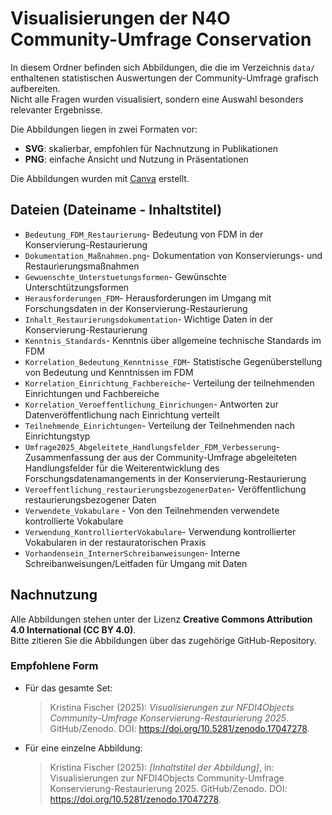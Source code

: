 # Visualisierungen der N4O Community-Umfrage Conservation

In diesem Ordner befinden sich Abbildungen, die die im Verzeichnis `data/` enthaltenen statistischen Auswertungen der Community-Umfrage grafisch aufbereiten.  
Nicht alle Fragen wurden visualisiert, sondern eine Auswahl besonders relevanter Ergebnisse.  

Die Abbildungen liegen in zwei Formaten vor:
- **SVG**: skalierbar, empfohlen für Nachnutzung in Publikationen  
- **PNG**: einfache Ansicht und Nutzung in Präsentationen  

Die Abbildungen wurden mit [Canva](https://www.canva.com/) erstellt.

## Dateien (Dateiname - Inhaltstitel)
- `Bedeutung_FDM_Restaurierung`- Bedeutung von FDM in der  Konservierung-Restaurierung
- `Dokumentation_Maßnahmen.png`- Dokumentation von Konservierungs- und Restaurierungsmaßnahmen
- `Gewuenschte_Unterstuetungsformen`- Gewünschte Unterschtützungsformen
- `Herausforderungen_FDM`- Herausforderungen im Umgang mit Forschungsdaten in der Konservierung-Restaurierung
- `Inhalt_Restaurierungsdokumentation`- Wichtige Daten in der Konservierung-Restaurierung
- `Kenntnis_Standards`- Kenntnis über allgemeine technische Standards im FDM
- `Korrelation_Bedeutung_Kenntnisse_FDM`- Statistische Gegenüberstellung von Bedeutung und Kenntnissen im FDM
- `Korrelation_Einrichtung_Fachbereiche`- Verteilung der teilnehmenden Einrichtungen und Fachbereiche
- `Korrelation_Veroeffentlichung_Einrichungen`- Antworten zur Datenveröffentlichung nach Einrichtung verteilt
- `Teilnehmende_Einrichtungen`- Verteilung der Teilnehmenden nach Einrichtungstyp
- `Umfrage2025_Abgeleitete_Handlungsfelder_FDM_Verbesserung`- Zusammenfassung der aus der Community-Umfrage abgeleiteten Handlungsfelder für die Weiterentwicklung des Forschungsdatenamangements in der Konservierung-Restaurierung
- `Veroeffentlichung_restaurierungsbezogenerDaten`- Veröffentlichung restaurierungsbezogener Daten
- `Verwendete_Vokabulare` - Von den Teilnehmenden verwendete kontrollierte Vokabulare
- `Verwendung_KontrollierterVokabulare`- Verwendung kontrollierter Vokabularen in der restauratorischen Praxis
- `Vorhandensein_InternerSchreibanweisungen`- Interne Schreibanweisungen/Leitfaden für Umgang mit Daten
## Nachnutzung
Alle Abbildungen stehen unter der Lizenz **Creative Commons Attribution 4.0 International (CC BY 4.0)**.  
Bitte zitieren Sie die Abbildungen über das zugehörige GitHub-Repository. 
### Empfohlene Form
- Für das gesamte Set:  
  > Kristina Fischer (2025): *Visualisierungen zur NFDI4Objects Community-Umfrage Konservierung-Restaurierung 2025*. GitHub/Zenodo. DOI: https://doi.org/10.5281/zenodo.17047278.
- Für eine einzelne Abbildung:
  > Kristina Fischer (2025): *[Inhaltstitel der Abbildung]*, in: Visualisierungen zur NFDI4Objects Community-Umfrage Konservierung-Restaurierung 2025. GitHub/Zenodo. DOI: https://doi.org/10.5281/zenodo.17047278.
